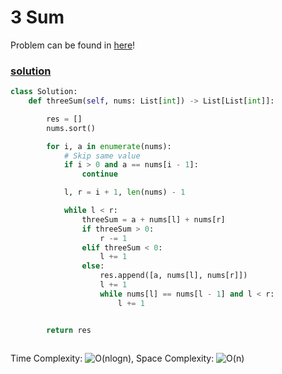 # 3 Sum

Problem can be found in [here](https://leetcode.com/problems/3sum/)!

### [solution](/Array/15-3Sum/solution.py)

```python
class Solution:
    def threeSum(self, nums: List[int]) -> List[List[int]]:

        res = []
        nums.sort()

        for i, a in enumerate(nums):
            # Skip same value
            if i > 0 and a == nums[i - 1]:
                continue

            l, r = i + 1, len(nums) - 1

            while l < r:
                threeSum = a + nums[l] + nums[r]
                if threeSum > 0:
                    r -= 1
                elif threeSum < 0:
                    l += 1
                else:
                    res.append([a, nums[l], nums[r]])
                    l += 1
                    while nums[l] == nums[l - 1] and l < r:
                        l += 1


        return res
            
```

Time Complexity: ![O(nlogn)](<https://latex.codecogs.com/svg.image?\inline&space;O(nlogn)>), Space Complexity: ![O(n)](<https://latex.codecogs.com/svg.image?\inline&space;O(n)>)